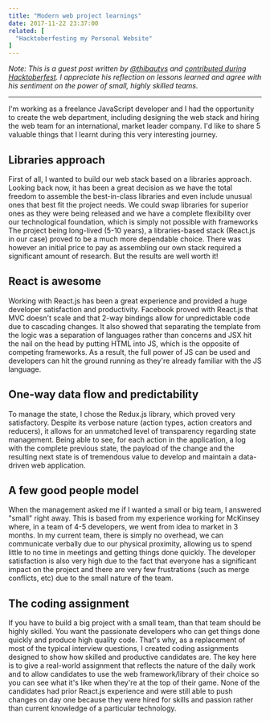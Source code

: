 ```yaml
---
title: "Modern web project learnings"
date: 2017-11-22 23:37:00
related: [
  "Hacktoberfesting my Personal Website"
]
---
```


*Note: This is a guest post written by [@thibautvs](https://github.com/thibautvs) and [contributed during Hacktoberfest](http://0.0.0.0:4000/2017/11/19/hacktoberfest-2017/#write-a-guest-post). I appreciate his reflection on lessons learned and agree with his sentiment on the power of small, highly skilled teams.*

***

I'm working as a freelance JavaScript developer and I had the opportunity to create the web department, including
designing the web stack and hiring the web team for an international, market leader company.
I'd like to share 5 valuable things that I learnt during this very interesting journey.

## Libraries approach

First of all, I wanted to build our web stack based on a libraries approach. Looking back now, it has been
a great decision as we have the total freedom to assemble the best-in-class libraries and even include unusual
ones that best fit the project needs. We could swap libraries for superior ones as they were being released
and we have a complete flexibility over our technological foundation, which is simply not possible with frameworks
The project being long-lived (5-10 years), a libraries-based stack (React.js in our case)
proved to be a much more dependable choice. There was however an initial price to pay as assembling our own stack required a
significant amount of research. But the results are well worth it!

## React is awesome

Working with React.js has been a great experience and provided a huge developer satisfaction and productivity.
Facebook proved with React.js that MVC doesn't scale and that 2-way bindings allow for unpredictable code due to
cascading changes. It also showed that separating the template from the logic was a separation of languages rather than
concerns and JSX hit the nail on the head by putting HTML into JS, which is the opposite of competing frameworks. As a
result, the full power of JS can be used and developers can hit the ground running as they're already familiar with the
JS language.

## One-way data flow and predictability

To manage the state, I chose the Redux.js library, which proved very satisfactory. Despite its verbose nature
(action types, action creators and reducers), it allows for an unmatched level of transparency regarding state
management. Being able to see, for each action in the application, a log with the complete previous state,
the payload of the change and the resulting next state is of tremendous value to develop and maintain a
data-driven web application.

## A few good people model

When the management asked me if I wanted a small or big team, I answered "small" right away. This is based from
my experience working for McKinsey where, in a team of 4-5 developers, we went from idea to market in 3 months.
In my current team, there is simply no overhead, we can communicate verbally due to our physical proximity,
allowing us to spend little to no time in meetings and getting things done quickly. The developer satisfaction
is also very high due to the fact that everyone has a significant impact on the project and there are very few
frustrations (such as merge conflicts, etc) due to the small nature of the team.

## The coding assignment

If you have to build a big project with a small team, than that team should be highly skilled. You want the passionate
developers who can get things done quickly and produce high quality code. That's why, as a replacement of most of the
typical interview questions, I created coding assignments designed to show how skilled and productive candidates are.
The key here is to give a real-world assignment that reflects the nature of the daily work and to allow candidates
to use the web framework/library of their choice so you can see what it's like when they're at the top of their game.
None of the candidates had prior React.js experience and were still able to push changes on day one because they were hired
for skills and passion rather than current knowledge of a particular technology.
